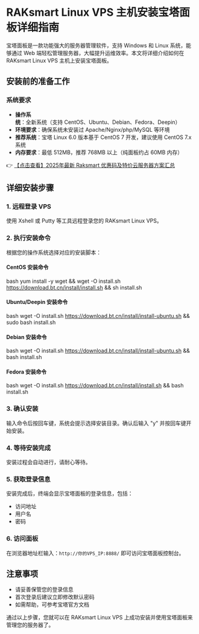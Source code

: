 # RAKsmart Linux VPS 主机安装宝塔面板详细指南

宝塔面板是一款功能强大的服务器管理软件，支持 Windows 和 Linux 系统，能够通过 Web 端轻松管理服务器，大幅提升运维效率。本文将详细介绍如何在 RAKsmart Linux VPS 主机上安装宝塔面板。

## 安装前的准备工作

### 系统要求
- **操作系统**：全新系统（支持 CentOS、Ubuntu、Debian、Fedora、Deepin）
- **环境要求**：确保系统未安装过 Apache/Nginx/php/MySQL 等环境
- **推荐系统**：宝塔 Linux 6.0 版本基于 CentOS 7 开发，建议使用 CentOS 7.x 系统
- **内存要求**：最低 512MB，推荐 768MB 以上（纯面板约占 60MB 内存）

👉 [【点击查看】2025年最新 Raksmart 优惠码及特价云服务器方案汇总](https://bit.ly/raksmart)

## 详细安装步骤

### 1. 远程登录 VPS
使用 Xshell 或 Putty 等工具远程登录您的 RAKsmart Linux VPS。

### 2. 执行安装命令
根据您的操作系统选择对应的安装脚本：

#### CentOS 安装命令
bash
yum install -y wget && wget -O install.sh https://download.bt.cn/install/install.sh && sh install.sh

#### Ubuntu/Deepin 安装命令
bash
wget -O install.sh https://download.bt.cn/install/install-ubuntu.sh && sudo bash install.sh

#### Debian 安装命令
bash
wget -O install.sh https://download.bt.cn/install/install-ubuntu.sh && bash install.sh

#### Fedora 安装命令
bash
wget -O install.sh https://download.bt.cn/install/install.sh && bash install.sh

### 3. 确认安装
输入命令后按回车键，系统会提示选择安装目录。确认后输入 "y" 并按回车键开始安装。

### 4. 等待安装完成
安装过程会自动进行，请耐心等待。

### 5. 获取登录信息
安装完成后，终端会显示宝塔面板的登录信息，包括：
- 访问地址
- 用户名
- 密码

### 6. 访问面板
在浏览器地址栏输入：`http://你的VPS_IP:8888/` 即可访问宝塔面板控制台。

## 注意事项
- 请妥善保管您的登录信息
- 首次登录后建议立即修改默认密码
- 如需帮助，可参考宝塔官方文档

通过以上步骤，您就可以在 RAKsmart Linux VPS 上成功安装并使用宝塔面板来管理您的服务器了。